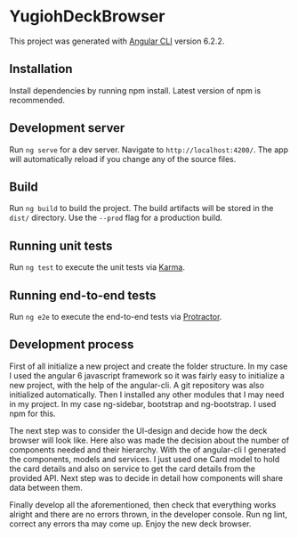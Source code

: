 # YugiohDeckBrowser

This project was generated with [Angular CLI](https://github.com/angular/angular-cli) version 6.2.2.

## Installation

Install dependencies by running npm install. Latest version of npm is recommended.

## Development server

Run `ng serve` for a dev server. Navigate to `http://localhost:4200/`. The app will automatically reload if you change any of the source files.

## Build

Run `ng build` to build the project. The build artifacts will be stored in the `dist/` directory. Use the `--prod` flag for a production build.

## Running unit tests

Run `ng test` to execute the unit tests via [Karma](https://karma-runner.github.io).

## Running end-to-end tests

Run `ng e2e` to execute the end-to-end tests via [Protractor](http://www.protractortest.org/).

## Development process

First of all initialize a new project and create the folder structure. 
In my case I used the angular 6 javascript framework so it was fairly easy to initialize a new project,
with the help of the angular-cli. A git repository was also initialized automatically.
Then I installed any other modules that I may need in my project. In my case ng-sidebar, bootstrap and
ng-bootstrap. I used npm for this. 

The next step was to consider the UI-design and decide how the deck browser will look like.
Here also was made the decision about the number of components needed and their hierarchy.
With the of angular-cli I generated the components, models and services. 
I just used one Card model to hold the card details and also on service to get the card details from the provided API.
Next step was to decide in detail how components will share data between them.

Finally develop all the aforementioned, then check that everything works alright and there are no errors thrown,
in the developer console. Run ng lint, correct any errors tha may come up. Enjoy the new deck browser.